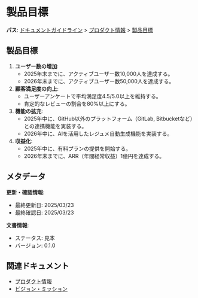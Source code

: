 # 製品目標

**パス**: [ドキュメントガイドライン](../../README.md) > [プロダクト情報](../README.md) > [製品目標](./product-goal.md)

## 製品目標

1. **ユーザー数の増加**:
    - 2025年末までに、アクティブユーザー数10,000人を達成する。
    - 2026年末までに、アクティブユーザー数50,000人を達成する。
2. **顧客満足度の向上**:
    - ユーザーアンケートで平均満足度4.5/5.0以上を維持する。
    - 肯定的なレビューの割合を80%以上にする。
3. **機能の拡充**:
    - 2025年中に、GitHub以外のプラットフォーム（GitLab, Bitbucketなど）との連携機能を実装する。
    - 2026年中に、AIを活用したレジュメ自動生成機能を実装する。
4. **収益化**:
    - 2025年中に、有料プランの提供を開始する。
    - 2026年末までに、ARR（年間経常収益）1億円を達成する。

## メタデータ

**更新・確認情報**:
- 最終更新日: 2025/03/23
- 最終確認日: 2025/03/23

**文書情報**:
- ステータス: 見本
- バージョン: 0.1.0

## 関連ドキュメント

- [プロダクト情報](../README.md)
- [ビジョン・ミッション](../vision.md)